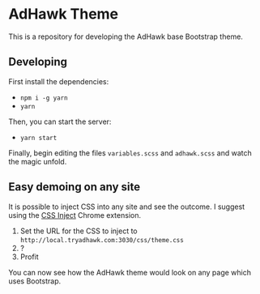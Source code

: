 # AdHawk Theme

This is a repository for developing the AdHawk base Bootstrap theme.

## Developing

First install the dependencies:
 - `npm i -g yarn`
 - `yarn`

Then, you can start the server:
 - `yarn start`

Finally, begin editing the files `variables.scss` and `adhawk.scss` and watch
the magic unfold.

## Easy demoing on any site

It is possible to inject CSS into any site and see the outcome. I suggest using the [CSS Inject](https://chrome.google.com/webstore/detail/css-inject/fmiohbdblcemacakpnoinjmcelddpjbg) Chrome extension.

1. Set the URL for the CSS to inject to `http://local.tryadhawk.com:3030/css/theme.css`
2. ?
3. Profit

You can now see how the AdHawk theme would look on any page which uses Bootstrap.
